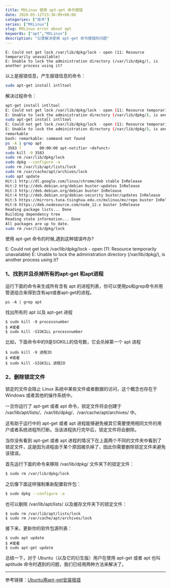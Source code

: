 ```yaml
---
title: MXLinux 使用 apt-get 命令报错
date: 2020-05-12T23:36:09+08:00
categories: ["技术"]
series: ["MXLinux"]
slug: MXLinux error about apt
keywords: ["apt","MXLinux"]
description: "记录解决使用 apt-get 命令报错的问题"
---
```


```
E: Could not get lock /var/lib/dpkg/lock - open (11: Resource temporarily unavailable)
E: Unable to lock the administration directory (/var/lib/dpkg/), is another process using it?
```

以上是报错信息，产生报错信息的命令：

```bash
sudo apt-get install intltool
```

解决过程命令：

```bash
apt-get install intltool
E: Could not get lock /var/lib/dpkg/lock - open (11: Resource temporarily unavailable)
E: Unable to lock the administration directory (/var/lib/dpkg/), is another process using it?
sudo apt-get install intltool
E: Could not get lock /var/lib/dpkg/lock - open (11: Resource temporarily unavailable)
E: Unable to lock the administration directory (/var/lib/dpkg/), is another process using it?
remarkable
bash: remarkable: command not found
ps -A | grep apt
 3583 ?        00:00:00 apt-notifier <defunct>
sudo kill -9 3583
sudo rm /var/lib/dpkg/lock
sudo dpkg --configure -a
sudo rm /var/lib/apt/lists/lock
sudo rm /var/cache/apt/archives/lock
sudo apt update
Hit:1 http://dl.google.com/linux/chrome/deb stable InRelease                                       
Hit:2 http://deb.debian.org/debian buster-updates InRelease                                        
Hit:3 http://deb.debian.org/debian buster InRelease                                                
Hit:4 http://deb.debian.org/debian-security buster/updates InRelease                               
Hit:5 https://mirrors.tuna.tsinghua.edu.cn/mxlinux/mx/repo buster InRelease                        
Hit:6 https://deb.nodesource.com/node_12.x buster InRelease
Reading package lists... Done                       
Building dependency tree       
Reading state information... Done
All packages are up to date.
sudo rm /var/lib/dpkg/lock
```

使用 apt-get 命令的时候,遇到这种错误咋办?

E: Could not get lock /var/lib/dpkg/lock - open (11: Resource temporarily unavailable) 
E: Unable to lock the administration directory (/var/lib/dpkg/), is another process using it? 

### 1、找到并且杀掉所有的apt-get 和apt进程

运行下面的命令来生成所有含有 apt 的进程列表，你可以使用ps和grep命令并用管道组合来得到含有apt或者apt-get的进程。

```
ps -A | grep apt
```

找出所有的 apt 以及 apt-get 进程

```
$ sudo kill -9 processnumber
$ #或者
$ sudo kill -SIGKILL processnumber
```

比如，下面命令中的9是SIGKILL的信号数，它会杀掉第一个 apt 进程
```
$ sudo kill -9 进程ID
$ #或者
$ sudo kill -SIGKILL 进程ID
```

### 2、删除锁定文件

锁定的文件会阻止 Linux 系统中某些文件或者数据的访问，这个概念也存在于 Windows 或者其他的操作系统中。

一旦你运行了 apt-get 或者 apt 命令，锁定文件将会创建于 /var/lib/apt/lists/、/var/lib/dpkg/、/var/cache/apt/archives/ 中。

这有助于运行中的 apt-get 或者 apt 进程能够避免被其它需要使用相同文件的用户或者系统进程所打断。当该进程执行完毕后，锁定文件将会删除。

当你没有看到 apt-get 或者 apt 进程的情况下在上面两个不同的文件夹中看到了锁定文件，这是因为进程由于某个原因被杀掉了，因此你需要删除锁定文件来避免该错误。

首先运行下面的命令来移除 /var/lib/dpkg/ 文件夹下的锁定文件：

```bash
$ sudo rm /var/lib/dpkg/lock
```

之后像下面这样强制重新配置软件包：

```bash
$ sudo dpkg --configure -a
```

也可以删除 /var/lib/apt/lists/ 以及缓存文件夹下的锁定文件：

```
$ sudo rm /var/lib/apt/lists/lock
$ sudo rm /var/cache/apt/archives/lock
```

接下来，更新你的软件包源列表：

```
$ sudo apt update
$ #或者
$ sudo apt-get update
```

总结一下，对于 Ubuntu（以及它的衍生版）用户在使用 apt-get 或者 apt 也叫 aptitude 命令时遇到的问题，我们已经用两种方法来解决了。

---

参考链接：[Ubuntu用apt-get安装报错](https://blog.csdn.net/weixin_41010198/article/details/87347257)

